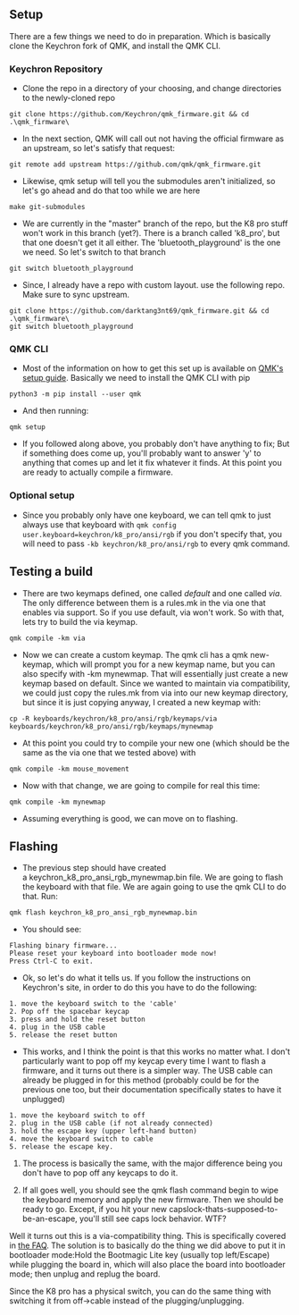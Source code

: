 ## Setup

There are a few things we need to do in preparation. Which is basically clone the Keychron fork of QMK, and install the QMK CLI.

### Keychron Repository

-  Clone the repo in a directory of your choosing, and change directories to the newly-cloned repo

```
git clone https://github.com/Keychron/qmk_firmware.git && cd .\qmk_firmware\
```

- In the next section, QMK will call out not having the official firmware as an upstream, so let's satisfy that request:

```
git remote add upstream https://github.com/qmk/qmk_firmware.git
```


- Likewise, qmk setup will tell you the submodules aren't initialized, so let's go ahead and do that too while we are here

```
make git-submodules
```

- We are currently in the "master" branch of the repo, but the K8 pro stuff won't work in this branch (yet?). There is a branch called 'k8_pro', but that one doesn't get it all either. The 'bluetooth_playground' is the one we need. So let's switch to that branch

```
git switch bluetooth_playground
```

- Since, I already have a repo with custom layout. use the following repo. Make sure to sync upstream.
```
git clone https://github.com/darktang3nt69/qmk_firmware.git && cd .\qmk_firmware\
git switch bluetooth_playground
```

### QMK CLI

- Most of the information on how to get this set up is available on [QMK's setup guide](https://qmk.github.io/qmk_mkdocs/master/en/tutorial_getting_started/). Basically we need to install the QMK CLI with pip

```
python3 -m pip install --user qmk
```

- And then running:

```
qmk setup
```

- If you followed along above, you probably don't have anything to fix; But if something does come up, you'll probably want to answer 'y' to anything that comes up and let it fix whatever it finds. At this point you are ready to actually compile a firmware.

### Optional setup

- Since you probably only have one keyboard, we can tell qmk to just always use that keyboard with `qmk config user.keyboard=keychron/k8_pro/ansi/rgb` if you don't specify that, you will need to pass `-kb keychron/k8_pro/ansi/rgb` to every qmk command.

## Testing a build

- There are two keymaps defined, one called _default_ and one called _via_. The only difference between them is a rules.mk in the via one that enables via support. So if you use default, via won't work. So with that, lets try to build the via keymap.

```
qmk compile -km via
```

- Now we can create a custom keymap. The qmk cli has a qmk new-keymap, which will prompt you for a new keymap name, but you can also specify with -km mynewmap. That will essentially just create a new keymap based on default. Since we wanted to maintain via compatibility, we could just copy the rules.mk from via into our new keymap directory, but since it is just copying anyway, I created a new keymap with:

```
cp -R keyboards/keychron/k8_pro/ansi/rgb/keymaps/via keyboards/keychron/k8_pro/ansi/rgb/keymaps/mynewmap
```

- At this point you could try to compile your new one (which should be the same as the via one that we tested above) with

```
qmk compile -km mouse_movement
```

- Now with that change, we are going to compile for real this time:

```
qmk compile -km mynewmap
```

- Assuming everything is good, we can move on to flashing.

## Flashing

- The previous step should have created a keychron_k8_pro_ansi_rgb_mynewmap.bin file. We are going to flash the keyboard with that file. We are again going to use the qmk CLI to do that. Run:

```
qmk flash keychron_k8_pro_ansi_rgb_mynewmap.bin
```

- You should see:

```
Flashing binary firmware...
Please reset your keyboard into bootloader mode now!
Press Ctrl-C to exit.
```

- Ok, so let's do what it tells us. If you follow the instructions on Keychron's site, in order to do this you have to do the following:

```
1. move the keyboard switch to the 'cable'
2. Pop off the spacebar keycap
3. press and hold the reset button
4. plug in the USB cable
5. release the reset button
```

- This works, and I think the point is that this works no matter what. I don't particularly want to pop off my keycap every time I want to flash a firmware, and it turns out there is a simpler way. The USB cable can already be plugged in for this method (probably could be for the previous one too, but their documentation specifically states to have it unplugged)

```
1. move the keyboard switch to off
2. plug in the USB cable (if not already connected)
3. hold the escape key (upper left-hand button)
4. move the keyboard switch to cable
5. release the escape key.
```

1. The process is basically the same, with the major difference being you don't have to pop off any keycaps to do it.

2. If all goes well, you should see the qmk flash command begin to wipe the keyboard memory and apply the new firmware. Then we should be ready to go. Except, if you hit your new capslock-thats-supposed-to-be-an-escape, you'll still see caps lock behavior. WTF?

Well it turns out this is a via-compatibility thing. This is specifically covered in [the FAQ](https://docs.qmk.fm/#/faq_keymap?id=my-keymap-doesnt-update-when-i-flash-it). The solution is to basically do the thing we did above to put it in bootloader mode:Hold the Bootmagic Lite key (usually top left/Escape) while plugging the board in, which will also place the board into bootloader mode; then unplug and replug the board.

Since the K8 pro has a physical switch, you can do the same thing with switching it from off->cable instead of the plugging/unplugging.
